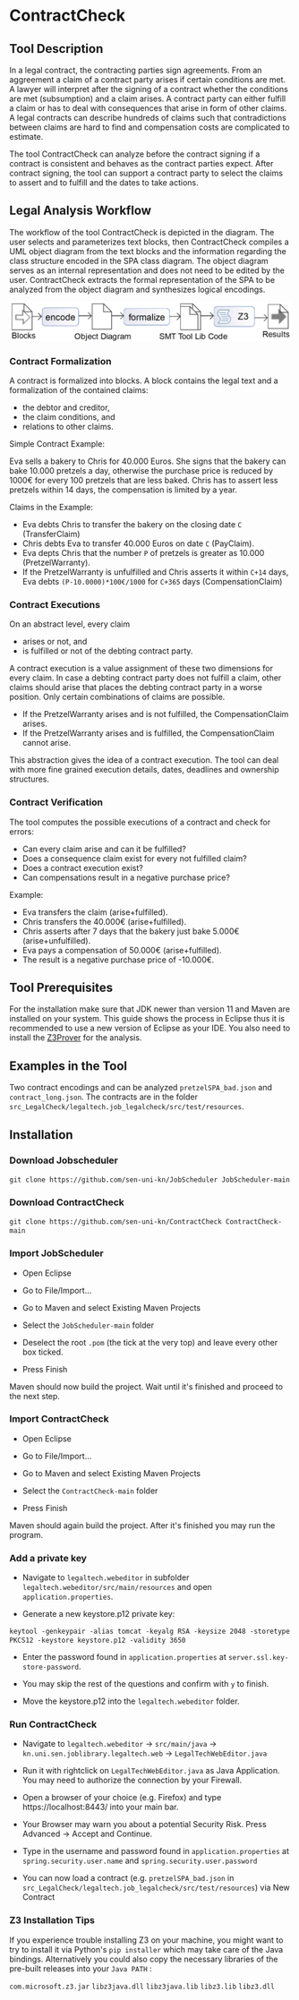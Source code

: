 # ContractCheck
## Tool Description
In a legal contract, the contracting parties sign agreements. From an aggreement a claim of a contract party arises if certain conditions are met. A lawyer will interpret after the signing of a contract whether the conditions are met (subsumption) and a claim arises. A contract party can either fulfill a claim or has to deal with consequences that arise in form of other claims. A legal contracts can describe hundreds of claims such that contradictions between claims are hard to find and compensation costs are complicated to estimate.

The tool ContractCheck can analyze before the contract signing if a contract is consistent and behaves as the contract parties expect. After contract signing, the tool can support a contract party to select the claims to assert and to fulfill and the dates to take actions.

## Legal Analysis Workflow

The workflow of the tool ContractCheck is depicted in the diagram.
The user selects and parameterizes text blocks, then ContractCheck compiles a UML object diagram from the text blocks and the
information regarding the class structure encoded in the SPA class diagram. The object diagram serves as an internal
representation and does not need to be edited by the user. ContractCheck extracts the formal representation of the SPA to
be analyzed from the object diagram and synthesizes logical encodings.

![LegalPipeline](./LegalPipeline.png)

### Contract Formalization
A contract is formalized into blocks. A block contains the legal text and a formalization of the contained claims: 
- the debtor and creditor,
- the claim conditions, and
- relations to other claims. 

Simple Contract Example:

Eva sells a bakery to Chris for 40.000 Euros. She signs that the bakery can bake 10.000 pretzels a day, otherwise the purchase price is reduced by 1000€ for every 100 pretzels that are less baked. Chris has to assert less pretzels within 14 days, the compensation is limited by a year.

Claims in the Example:
- Eva debts Chris to transfer the bakery on the closing date `C` (TransferClaim)
- Chris debts Eva to transfer 40.000 Euros on date `C` (PayClaim).
- Eva depts Chris that the number `P` of pretzels is greater as 10.000 (PretzelWarranty).
- If the PretzelWarranty is unfulfilled and Chris asserts it within `C+14` days, Eva debts `(P-10.0000)*100€/1000` for `C+365` days (CompensationClaim)

### Contract Executions
On an abstract level, every claim 
- arises or not, and
- is fulfilled or not of the debting contract party.

A contract execution is a value assignment of these two dimensions for every claim. In case a debting contract party does not fulfill a claim, other claims should arise that places the debting contract party in a worse position. Only certain combinations of claims are possible.
- If the PretzelWarranty arises and is not fulfilled, the CompensationClaim arises.
- If the PretzelWarranty arises and is fulfilled, the CompensationClaim cannot arise.

This abstraction gives the idea of a contract execution. The tool can deal with more fine grained execution details, dates, deadlines and ownership structures. 

### Contract Verification
The tool computes the possible executions of a contract and check for errors: 
- Can every claim arise and can it be fulfilled?
- Does a consequence claim exist for every not fulfilled claim?
- Does a contract execution exist?
- Can compensations result in a negative purchase price?

Example:
- Eva transfers the claim (arise+fulfilled).
- Chris transfers the 40.000€ (arise+fulfilled).
- Chris asserts after 7 days that the bakery just bake 5.000€ (arise+unfulfilled).
- Eva pays a compensation of 50.000€ (arise+fulfilled).
- The result is a negative purchase price of -10.000€.

## Tool Prerequisites

For the installation make sure that JDK newer than version 11 and Maven are installed on your system. This guide shows the process in Eclipse thus it is recommended to use a new version of Eclipse as your IDE.
You also need to install the <a href="https://github.com/z3prover/z3/pkgs/container/z3">Z3Prover</a> for the analysis.

## Examples in the Tool

Two contract encodings and can be analyzed `pretzelSPA_bad.json` and `contract_long.json`.
The contracts are in the folder `src_LegalCheck/legaltech.job_legalcheck/src/test/resources`.

## Installation

### Download Jobscheduler

```
git clone https://github.com/sen-uni-kn/JobScheduler JobScheduler-main
```

### Download ContractCheck

```
git clone https://github.com/sen-uni-kn/ContractCheck ContractCheck-main
```

### Import JobScheduler

- Open Eclipse

- Go to File/Import...

- Go to Maven and select Existing Maven Projects

- Select the `JobScheduler-main` folder

- Deselect the root `.pom` (the tick at the very top) and leave every other box ticked. 

- Press Finish

Maven should now build the project. Wait until it's finished and proceed to the next step.

### Import ContractCheck

- Open Eclipse

- Go to File/Import...

- Go to Maven and select Existing Maven Projects

- Select the `ContractCheck-main` folder

- Press Finish

Maven should again build the project. After it's finished you may run the program.

### Add a private key

- Navigate to `legaltech.webeditor` in subfolder `legaltech.webeditor/src/main/resources` and open `application.properties`.

- Generate a new keystore.p12 private key:

```
keytool -genkeypair -alias tomcat -keyalg RSA -keysize 2048 -storetype PKCS12 -keystore keystore.p12 -validity 3650
```
- Enter the password found in `application.properties` at `server.ssl.key-store-password`.

- You may skip the rest of the questions and confirm with `y` to finish.

- Move the keystore.p12 into the `legaltech.webeditor` folder.


### Run ContractCheck

- Navigate to `legaltech.webeditor` -> `src/main/java` -> `kn.uni.sen.joblibrary.legaltech.web` -> `LegalTechWebEditor.java`

- Run it with rightclick on `LegalTechWebEditor.java` as Java Application. You may need to authorize the connection by your Firewall.

- Open a browser of your choice (e.g. Firefox) and type https://localhost:8443/ into your main bar.

- Your Browser may warn you about a potential Security Risk. Press Advanced -> Accept and Continue.

- Type in the username and password found in `application.properties` at `spring.security.user.name` and `spring.security.user.password`

- You can now load a contract (e.g. `pretzelSPA_bad.json` in `src_LegalCheck/legaltech.job_legalcheck/src/test/resources`) via New Contract

### Z3 Installation Tips

If you experience trouble installing Z3 on your machine, you might want to try to install it via Python's `pip installer` which may take care of the Java bindings.
Alternatively you could also copy the necessary libraries of the pre-built releases into your `Java PATH` : 

`com.microsoft.z3.jar`
`libz3java.dll`
`libz3java.lib`
`libz3.lib`
`libz3.dll`
